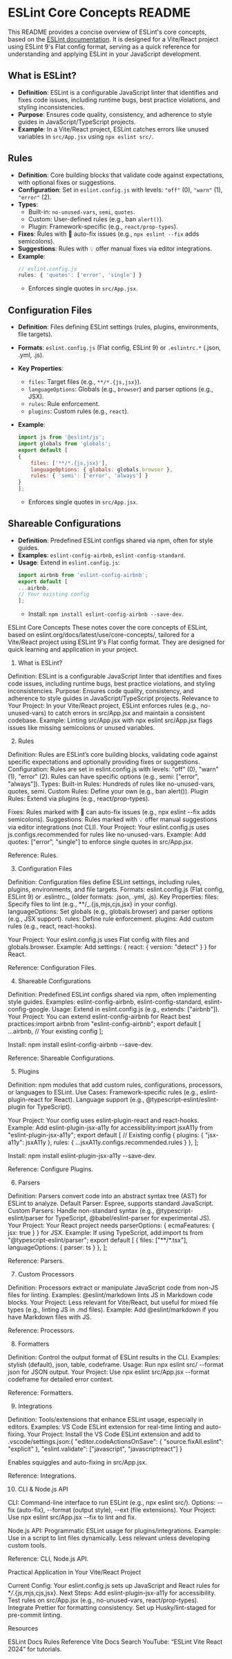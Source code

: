 # ESLint Core Concepts README

This README provides a concise overview of ESLint's core concepts, based on the [ESLint documentation](https://eslint.org/docs/latest/use/core-concepts/). It is designed for a Vite/React project using ESLint 9's Flat config format, serving as a quick reference for understanding and applying ESLint in your JavaScript development.

## What is ESLint?

- **Definition**: ESLint is a configurable JavaScript linter that identifies and fixes code issues, including runtime bugs, best practice violations, and styling inconsistencies.
- **Purpose**: Ensures code quality, consistency, and adherence to style guides in JavaScript/TypeScript projects.
- **Example**: In a Vite/React project, ESLint catches errors like unused variables in `src/App.jsx` using `npx eslint src/`.

## Rules

- **Definition**: Core building blocks that validate code against expectations, with optional fixes or suggestions.
- **Configuration**: Set in `eslint.config.js` with levels: `"off"` (0), `"warn"` (1), `"error"` (2).
- **Types**:
  - Built-in: `no-unused-vars`, `semi`, `quotes`.
  - Custom: User-defined rules (e.g., ban `alert()`).
  - Plugin: Framework-specific (e.g., `react/prop-types`).
- **Fixes**: Rules with 🔧 auto-fix issues (e.g., `npx eslint --fix` adds semicolons).
- **Suggestions**: Rules with 💡 offer manual fixes via editor integrations.
- **Example**:
  ```javascript
  // eslint.config.js
  rules: { 'quotes': ['error', 'single'] }
  ```
  - Enforces single quotes in `src/App.jsx`.


## Configuration Files

- **Definition**: Files defining ESLint settings (rules, plugins, environments, file targets).
- **Formats**: `eslint.config.js` (Flat config, ESLint 9) or `.eslintrc.*` (.json, .yml, .js).
- **Key Properties**:
  - `files`: Target files (e.g., `**/*.{js,jsx}`).
  - `languageOptions`: Globals (e.g., `browser`) and parser options (e.g., JSX).
  - `rules`: Rule enforcement.
  - `plugins`: Custom rules (e.g., `react`).

- **Example**:
    ```javascript
    import js from '@eslint/js';
    import globals from 'globals';
    export default [
    {
        files: ['**/*.{js,jsx}'],
        languageOptions: { globals: globals.browser },
        rules: { 'semi': ['error', 'always'] }
    }
    ];
    ```
    - Enforces single quotes in `src/App.jsx`.

## Shareable Configurations

- **Definition**: Predefined ESLint configs shared via npm, often for style guides.
- **Examples**: `eslint-config-airbnb`, `eslint-config-standard`.
- **Usage**: Extend in `eslint.config.js`:
    ```javascript
    import airbnb from 'eslint-config-airbnb';
    export default [
    ...airbnb,
    // Your existing config
    ];
    ```
    - Install: `npm install eslint-config-airbnb --save-dev`.



ESLint Core Concepts
These notes cover the core concepts of ESLint, based on eslint.org/docs/latest/use/core-concepts/, tailored for a Vite/React project using ESLint 9's Flat config format. They are designed for quick learning and application in your project.

1. What is ESLint?

Definition: ESLint is a configurable JavaScript linter that identifies and fixes code issues, including runtime bugs, best practice violations, and styling inconsistencies.
Purpose: Ensures code quality, consistency, and adherence to style guides in JavaScript/TypeScript projects.
Relevance to Your Project: In your Vite/React project, ESLint enforces rules (e.g., no-unused-vars) to catch errors in src/App.jsx and maintain a consistent codebase.
Example: Linting src/App.jsx with npx eslint src/App.jsx flags issues like missing semicolons or unused variables.

2. Rules

Definition: Rules are ESLint’s core building blocks, validating code against specific expectations and optionally providing fixes or suggestions.
Configuration: Rules are set in eslint.config.js with levels: "off" (0), "warn" (1), "error" (2). Rules can have specific options (e.g., semi: ["error", "always"]).
Types:
Built-in Rules: Hundreds of rules like no-unused-vars, quotes, semi.
Custom Rules: Define your own (e.g., ban alert()).
Plugin Rules: Extend via plugins (e.g., react/prop-types).

Fixes: Rules marked with 🔧 can auto-fix issues (e.g., npx eslint --fix adds semicolons).
Suggestions: Rules marked with 💡 offer manual suggestions via editor integrations (not CLI).
Your Project:
Your eslint.config.js uses js.configs.recommended for rules like no-unused-vars.
Example: Add quotes: ["error", "single"] to enforce single quotes in src/App.jsx.

Reference: Rules.

3. Configuration Files

Definition: Configuration files define ESLint settings, including rules, plugins, environments, and file targets.
Formats: eslint.config.js (Flat config, ESLint 9) or .eslintrc._ (older formats: .json, .yml, .js).
Key Properties:
files: Specify files to lint (e.g., \*\*/_.{js,mjs,cjs,jsx} in your config).
languageOptions: Set globals (e.g., globals.browser) and parser options (e.g., JSX support).
rules: Define rule enforcement.
plugins: Add custom rules (e.g., react, react-hooks).

Your Project:
Your eslint.config.js uses Flat config with files and globals.browser.
Example: Add settings: { react: { version: "detect" } } for React.

Reference: Configuration Files.

4. Shareable Configurations

Definition: Predefined ESLint configs shared via npm, often implementing style guides.
Examples: eslint-config-airbnb, eslint-config-standard, eslint-config-google.
Usage: Extend in eslint.config.js (e.g., extends: ["airbnb"]).
Your Project:
You can extend eslint-config-airbnb for React best practices:import airbnb from "eslint-config-airbnb";
export default [
...airbnb,
// Your existing config
];

Install: npm install eslint-config-airbnb --save-dev.

Reference: Shareable Configurations.

5. Plugins

Definition: npm modules that add custom rules, configurations, processors, or languages to ESLint.
Use Cases:
Framework-specific rules (e.g., eslint-plugin-react for React).
Language support (e.g., @typescript-eslint/eslint-plugin for TypeScript).

Your Project:
Your config uses eslint-plugin-react and react-hooks.
Example: Add eslint-plugin-jsx-a11y for accessibility:import jsxA11y from "eslint-plugin-jsx-a11y";
export default [
// Existing config
{ plugins: { "jsx-a11y": jsxA11y }, rules: { ...jsxA11y.configs.recommended.rules } },
];

Install: npm install eslint-plugin-jsx-a11y --save-dev.

Reference: Configure Plugins.

6. Parsers

Definition: Parsers convert code into an abstract syntax tree (AST) for ESLint to analyze.
Default Parser: Espree, supports standard JavaScript.
Custom Parsers: Handle non-standard syntax (e.g., @typescript-eslint/parser for TypeScript, @babel/eslint-parser for experimental JS).
Your Project:
Your React project needs parserOptions: { ecmaFeatures: { jsx: true } } for JSX.
Example: If using TypeScript, add:import ts from "@typescript-eslint/parser";
export default [
{ files: ["**/*.tsx"], languageOptions: { parser: ts } },
];

Reference: Parsers.

7. Custom Processors

Definition: Processors extract or manipulate JavaScript code from non-JS files for linting.
Examples: @eslint/markdown lints JS in Markdown code blocks.
Your Project:
Less relevant for Vite/React, but useful for mixed file types (e.g., linting JS in .md files).
Example: Add @eslint/markdown if you have Markdown files with JS.

Reference: Processors.

8. Formatters

Definition: Control the output format of ESLint results in the CLI.
Examples: stylish (default), json, table, codeframe.
Usage: Run npx eslint src/ --format json for JSON output.
Your Project:
Use npx eslint src/App.jsx --format codeframe for detailed error context.

Reference: Formatters.

9. Integrations

Definition: Tools/extensions that enhance ESLint usage, especially in editors.
Examples: VS Code ESLint extension for real-time linting and auto-fixing.
Your Project:
Install the VS Code ESLint extension and add to .vscode/settings.json:{
"editor.codeActionsOnSave": { "source.fixAll.eslint": "explicit" },
"eslint.validate": ["javascript", "javascriptreact"]
}

Enables squiggles and auto-fixing in src/App.jsx.

Reference: Integrations.

10. CLI & Node.js API

CLI:
Command-line interface to run ESLint (e.g., npx eslint src/).
Options: --fix (auto-fix), --format (output style), --ext (file extensions).
Your Project: Use npx eslint src/App.jsx --fix to lint and fix.

Node.js API:
Programmatic ESLint usage for plugins/integrations.
Example: Use in a script to lint files dynamically.
Less relevant unless developing custom tools.

Reference: CLI, Node.js API.

Practical Application in Your Vite/React Project

Current Config: Your eslint.config.js sets up JavaScript and React rules for \*_/_.{js,mjs,cjs,jsx}.
Next Steps:
Add eslint-plugin-jsx-a11y for accessibility.
Test rules on src/App.jsx (e.g., no-unused-vars, react/prop-types).
Integrate Prettier for formatting consistency.
Set up Husky/lint-staged for pre-commit linting.

Resources

ESLint Docs
Rules Reference
Vite Docs
Search YouTube: “ESLint Vite React 2024” for tutorials.

